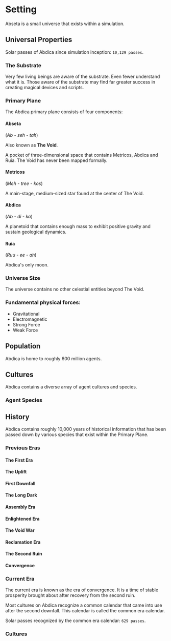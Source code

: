 # Setting

Abseta is a small universe that exists within a simulation.

## Universal Properties

Solar passes of Abdica since simulation inception: `10,129 passes`.

### The Substrate

Very few living beings are aware of the substrate. Even fewer understand what it is. Those aware of the substrate may
find far greater success in creating magical devices and scripts.

### Primary Plane

The Abdica primary plane consists of four components:

#### Abseta

(*Ab - seh - tah*)

Also known as **The Void**.

A pocket of three-dimensional space that contains Metricos, Abdica and Ruia. The Void has never been mapped formally.

#### Metricos

(*Meh - tree - kos*)

A main-stage, medium-sized star found at the center of The Void.

#### Abdica

(*Ab - di - ka*)

A planetoid that contains enough mass to exhibit positive gravity and sustain geological dynamics.

#### Ruia

(*Ruu - ee - ah*)

Abdica's only moon.

### Universe Size

The universe contains no other celestial entities beyond The Void.

### Fundamental physical forces:

* Gravitational
* Electromagnetic
* Strong Force
* Weak Force

## Population

Abdica is home to roughly 600 million agents.

## Cultures

Abdica contains a diverse array of agent cultures and species.

### Agent Species

## History

Abdica contains roughly 10,000 years of historical information that has been passed down by various species that exist
within the Primary Plane.

### Previous Eras

#### The First Era

#### The Uplift

#### First Downfall

#### The Long Dark

#### Assembly Era

#### Enlightened Era

#### The Void War

#### Reclamation Era

#### The Second Ruin

#### Convergence

### Current Era

The current era is known as the era of convergence. It is a time of stable prosperity brought about after recovery from
the second ruin.

Most cultures on Abdica recognize a common calendar that came into use after the second downfall. This calendar is
called the common era calendar.

Solar passes recognized by the common era calendar: `629 passes`.

### Cultures